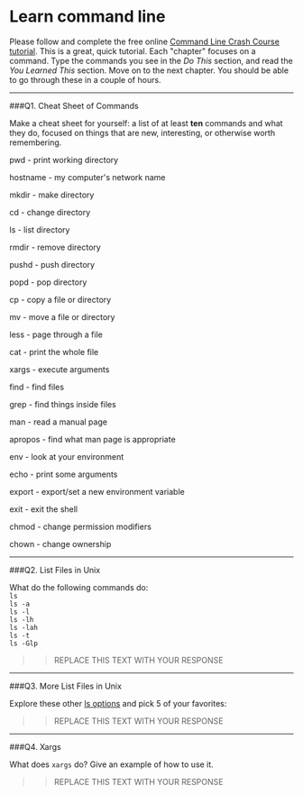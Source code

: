 # Learn command line

Please follow and complete the free online [Command Line Crash Course
tutorial](http://cli.learncodethehardway.org/book/). This is a great,
quick tutorial. Each "chapter" focuses on a command. Type the commands
you see in the _Do This_ section, and read the _You Learned This_
section. Move on to the next chapter. You should be able to go through
these in a couple of hours.

---

###Q1.  Cheat Sheet of Commands  

Make a cheat sheet for yourself: a list of at least **ten** commands and what they do, focused on things that are new, interesting, or otherwise worth remembering.

pwd - print working directory

hostname - my computer's network name

mkdir - make directory

cd - change directory

ls - list directory

rmdir - remove directory

pushd - push directory

popd - pop directory

cp - copy a file or directory

mv - move a file or directory

less - page through a file

cat - print the whole file

xargs - execute arguments

find - find files

grep - find things inside files

man - read a manual page

apropos - find what man page is appropriate

env - look at your environment

echo - print some arguments

export - export/set a new environment variable

exit - exit the shell

chmod - change permission modifiers

chown - change ownership

---

###Q2.  List Files in Unix   

What do the following commands do:  
`ls`  
`ls -a`  
`ls -l`  
`ls -lh`  
`ls -lah`  
`ls -t`  
`ls -Glp`  

> > REPLACE THIS TEXT WITH YOUR RESPONSE

---

###Q3.  More List Files in Unix  

Explore these other [ls options](http://www.techonthenet.com/unix/basic/ls.php) and pick 5 of your favorites:

> > REPLACE THIS TEXT WITH YOUR RESPONSE

---

###Q4.  Xargs   

What does `xargs` do? Give an example of how to use it.

> > REPLACE THIS TEXT WITH YOUR RESPONSE

 

